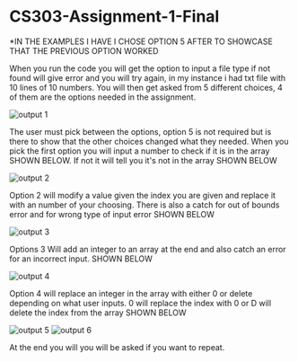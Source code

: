 # CS303-Assignment-1-Final

*IN THE EXAMPLES I HAVE I CHOSE OPTION 5 AFTER TO SHOWCASE THAT THE PREVIOUS OPTION WORKED 

When you run the code you will get the option to input a file type if not found will give error and you will try again, in my instance i had 
txt file with 10 lines of 10 numbers. You will then get asked from 5 different choices, 4 of them are the options needed in the assignment.

![output 1 ](https://user-images.githubusercontent.com/98501321/217969163-d6462eb3-b9c1-4031-a4ec-e0293b8e7924.jpeg)


The user must pick between the options, option 5 is not required but is there to show that the other choices changed what they needed.
When you pick the first option you will input a number to check if it is in the array SHOWN BELOW. If not it will tell you it's not in the array SHOWN BELOW 

![output 2](https://user-images.githubusercontent.com/98501321/217969957-f9e8df36-950f-4bbd-acaa-0b1ae44fa055.jpeg)


Option 2 will modify a value given the index you are given and replace it with an number of your choosing. There is also a catch for out of bounds error and for wrong type of input error SHOWN BELOW

![output 3](https://user-images.githubusercontent.com/98501321/217970259-e55800a5-c7ea-46b2-b55a-b162a3cb4dd8.jpeg)


Options 3 Will add an integer to an array at the end and also catch an error for an incorrect input. SHOWN BELOW 

![output 4](https://user-images.githubusercontent.com/98501321/217970438-85034ea9-a5c6-4ae6-bb7e-3c2135e736ef.jpeg)



Option 4 will replace an integer in the array with either 0 or delete depending on what user inputs. 0 will replace the index with 0 or D will 
delete the index from the array SHOWN BELOW

![output 5](https://user-images.githubusercontent.com/98501321/217970586-cedda56b-49aa-4f98-9d6f-eac50d49e1fa.jpeg)
![output 6](https://user-images.githubusercontent.com/98501321/217970666-18650507-5312-48d1-b863-efdc9776c286.jpeg)

At the end you will you will be asked if you want to repeat. 



